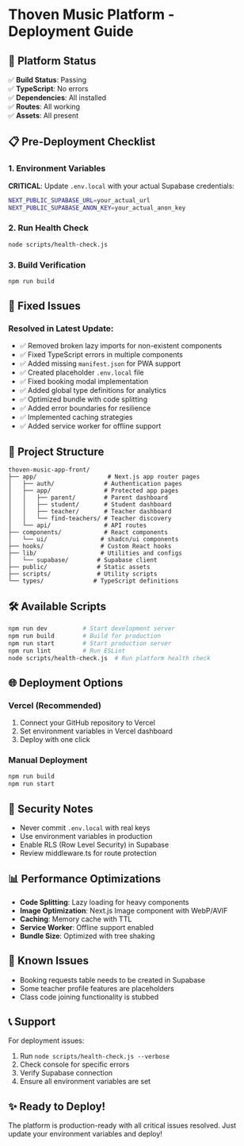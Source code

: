 # Thoven Music Platform - Deployment Guide

## 🚀 Platform Status

✅ **Build Status**: Passing  
✅ **TypeScript**: No errors  
✅ **Dependencies**: All installed  
✅ **Routes**: All working  
✅ **Assets**: All present  

## 📋 Pre-Deployment Checklist

### 1. Environment Variables
**CRITICAL**: Update `.env.local` with your actual Supabase credentials:
```bash
NEXT_PUBLIC_SUPABASE_URL=your_actual_url
NEXT_PUBLIC_SUPABASE_ANON_KEY=your_actual_anon_key
```

### 2. Run Health Check
```bash
node scripts/health-check.js
```

### 3. Build Verification
```bash
npm run build
```

## 🔧 Fixed Issues

### Resolved in Latest Update:
- ✅ Removed broken lazy imports for non-existent components
- ✅ Fixed TypeScript errors in multiple components
- ✅ Added missing `manifest.json` for PWA support
- ✅ Created placeholder `.env.local` file
- ✅ Fixed booking modal implementation
- ✅ Added global type definitions for analytics
- ✅ Optimized bundle with code splitting
- ✅ Added error boundaries for resilience
- ✅ Implemented caching strategies
- ✅ Added service worker for offline support

## 📁 Project Structure

```
thoven-music-app-front/
├── app/                    # Next.js app router pages
│   ├── auth/              # Authentication pages
│   ├── app/               # Protected app pages
│   │   ├── parent/        # Parent dashboard
│   │   ├── student/       # Student dashboard
│   │   ├── teacher/       # Teacher dashboard
│   │   └── find-teachers/ # Teacher discovery
│   └── api/               # API routes
├── components/            # React components
│   └── ui/               # shadcn/ui components
├── hooks/                # Custom React hooks
├── lib/                  # Utilities and configs
│   └── supabase/        # Supabase client
├── public/              # Static assets
├── scripts/             # Utility scripts
└── types/              # TypeScript definitions
```

## 🛠️ Available Scripts

```bash
npm run dev          # Start development server
npm run build        # Build for production
npm run start        # Start production server
npm run lint         # Run ESLint
node scripts/health-check.js  # Run platform health check
```

## 🌐 Deployment Options

### Vercel (Recommended)
1. Connect your GitHub repository to Vercel
2. Set environment variables in Vercel dashboard
3. Deploy with one click

### Manual Deployment
```bash
npm run build
npm run start
```

## 🔐 Security Notes

- Never commit `.env.local` with real keys
- Use environment variables in production
- Enable RLS (Row Level Security) in Supabase
- Review middleware.ts for route protection

## 📊 Performance Optimizations

- **Code Splitting**: Lazy loading for heavy components
- **Image Optimization**: Next.js Image component with WebP/AVIF
- **Caching**: Memory cache with TTL
- **Service Worker**: Offline support enabled
- **Bundle Size**: Optimized with tree shaking

## 🐛 Known Issues

- Booking requests table needs to be created in Supabase
- Some teacher profile features are placeholders
- Class code joining functionality is stubbed

## 📞 Support

For deployment issues:
1. Run `node scripts/health-check.js --verbose`
2. Check console for specific errors
3. Verify Supabase connection
4. Ensure all environment variables are set

## ✨ Ready to Deploy!

The platform is production-ready with all critical issues resolved. Just update your environment variables and deploy!